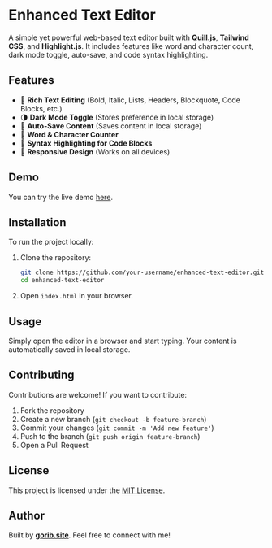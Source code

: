 # Enhanced Text Editor

A simple yet powerful web-based text editor built with **Quill.js**, **Tailwind CSS**, and **Highlight.js**. It includes features like word and character count, dark mode toggle, auto-save, and code syntax highlighting.

## Features
- 📝 **Rich Text Editing** (Bold, Italic, Lists, Headers, Blockquote, Code Blocks, etc.)
- 🌗 **Dark Mode Toggle** (Stores preference in local storage)
- 💾 **Auto-Save Content** (Saves content in local storage)
- 🔢 **Word & Character Counter**
- 🎨 **Syntax Highlighting for Code Blocks**
- 📱 **Responsive Design** (Works on all devices)

## Demo
You can try the live demo [here](https://editor.mdraihanhasan.info/).

## Installation
To run the project locally:

1. Clone the repository:
   ```bash
   git clone https://github.com/your-username/enhanced-text-editor.git
   cd enhanced-text-editor
   ```
2. Open `index.html` in your browser.

## Usage
Simply open the editor in a browser and start typing. Your content is automatically saved in local storage.

## Contributing
Contributions are welcome! If you want to contribute:
1. Fork the repository
2. Create a new branch (`git checkout -b feature-branch`)
3. Commit your changes (`git commit -m 'Add new feature'`)
4. Push to the branch (`git push origin feature-branch`)
5. Open a Pull Request

## License
This project is licensed under the [MIT License](LICENSE).

## Author
Built by **[gorib.site](https://gorib.site)**. Feel free to connect with me!

